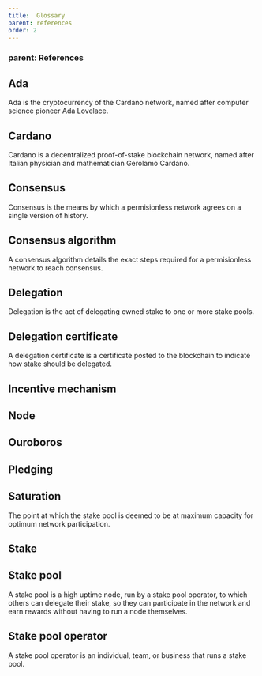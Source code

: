 ```yaml
---
title:  Glossary
parent: references
order: 2
---
```


### parent: References

## Ada
Ada is the cryptocurrency of the Cardano network, named after computer science pioneer Ada Lovelace.

## Cardano
Cardano is a decentralized proof-of-stake blockchain network, named after Italian physician and mathematician Gerolamo Cardano.

## Consensus
Consensus is the means by which a permisionless network agrees on a single version of history.

## Consensus algorithm
A consensus algorithm details the exact steps required for a permisionless network to reach consensus.

## Delegation
Delegation is the act of delegating owned stake to one or more stake pools.

## Delegation certificate
A delegation certificate is a certificate posted to the blockchain to indicate how stake should be delegated.

## Incentive mechanism

## Node

## Ouroboros

## Pledging

## Saturation
The point at which the stake pool is deemed to be at maximum capacity for optimum network participation. 

## Stake

## Stake pool
A stake pool is a high uptime node, run by a stake pool operator, to which others can delegate their stake, so they can participate in the network and earn rewards without having to run a node themselves.

## Stake pool operator
A stake pool operator is an individual, team, or business that runs a stake pool.
